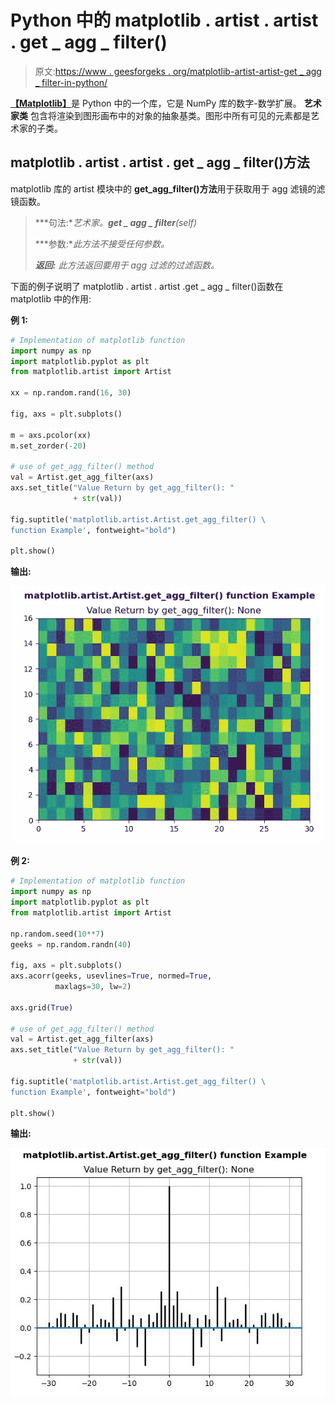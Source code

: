 # Python 中的 matplotlib . artist . artist . get _ agg _ filter()

> 原文:[https://www . geesforgeks . org/matplotlib-artist-artist-get _ agg _ filter-in-python/](https://www.geeksforgeeks.org/matplotlib-artist-artist-get_agg_filter-in-python/)

[**【Matplotlib】**](https://www.geeksforgeeks.org/python-introduction-matplotlib/)是 Python 中的一个库，它是 NumPy 库的数字-数学扩展。 **艺术家类** 包含将渲染到图形画布中的对象的抽象基类。图形中所有可见的元素都是艺术家的子类。

## matplotlib . artist . artist . get _ agg _ filter()方法

matplotlib 库的 artist 模块中的 **get_agg_filter()方法**用于获取用于 agg 滤镜的滤镜函数。

> ***句法:**艺术家。**get _ agg _ filter**(self)*
> 
> ***参数:**此方法不接受任何参数。*
> 
> ***返回:*** *此方法返回要用于 agg 过滤的过滤函数。*

下面的例子说明了 matplotlib . artist . artist .get _ agg _ filter()函数在 matplotlib 中的作用:

**例 1:**

```py
# Implementation of matplotlib function
import numpy as np
import matplotlib.pyplot as plt
from matplotlib.artist import Artist 

xx = np.random.rand(16, 30)

fig, axs = plt.subplots()

m = axs.pcolor(xx)
m.set_zorder(-20)

# use of get_agg_filter() method
val = Artist.get_agg_filter(axs)
axs.set_title("Value Return by get_agg_filter(): "
              + str(val))

fig.suptitle('matplotlib.artist.Artist.get_agg_filter() \
function Example', fontweight="bold")

plt.show()
```

**输出:**

![](img/4c8c130bbeaef5099c46f774078c995e.png)

**例 2:**

```py
# Implementation of matplotlib function
import numpy as np
import matplotlib.pyplot as plt
from matplotlib.artist import Artist 

np.random.seed(10**7)
geeks = np.random.randn(40)

fig, axs = plt.subplots()
axs.acorr(geeks, usevlines=True, normed=True,
          maxlags=30, lw=2)

axs.grid(True)

# use of get_agg_filter() method
val = Artist.get_agg_filter(axs)
axs.set_title("Value Return by get_agg_filter(): " 
              + str(val))

fig.suptitle('matplotlib.artist.Artist.get_agg_filter() \
function Example', fontweight="bold")

plt.show()
```

**输出:**

![](img/6fc878ab06ccd1bdf9c5f25f2f8a1720.png)